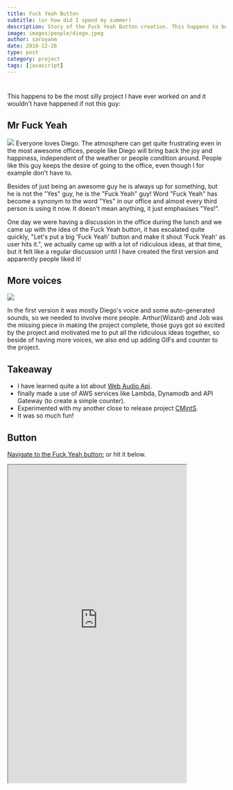 ```yaml
---
title: Fuck Yeah Button
subtitle: (or how did I spend my summer)
description: Story of the Fuck Yeah Button creation. This happens to be the most silly project I have ever worked on and it happens to be the result of a regular discussion during the lunch at our office.
image: images/people/diego.jpeg
author: saroyanm
date: 2018-12-26
type: post
category: project
tags: [javascript]
---
```


<h1> <small style="font-size: 16px"></small></h1> 

This happens to be the most silly project I have ever worked on and it wouldn't
have happened if not this guy:

## Mr Fuck Yeah

![](/images/people/diego.jpeg) Everyone loves
Diego. The atmosphere can get quite frustrating even in the most awesome
offices, people like Diego will bring back the joy and happiness, independent of
the weather or people condition around. People like this guy keeps the desire of
going to the office, even though I for example don't have to.

Besides of just being an awesome guy he is always up for something, but he is
not the "Yes" guy, he is the "Fuck Yeah" guy! Word "Fuck Yeah" has become a
synonym to the word "Yes" in our office and almost every third person is using
it now. It doesn't mean anything, it just emphasises "Yes!".

One day we were having a discussion in the office during the lunch and we came
up with the idea of the Fuck Yeah button, it has escalated quite quickly, "Let's
put a big 'Fuck Yeah' button and make it shout 'Fuck Yeah' as user hits it.", we
actually came up with a lot of ridiculous ideas, at that time, but it felt like
a regular discussion until I have created the first version and apparently
people liked it!

## More voices

<p>
  <img src="/images/people/job-diego-arthur.jpg" style="max-width: 90%; float: none">
</p>

In the first version it was mostly Diego's voice and some auto-generated sounds,
so we needed to involve more people. Arthur(Wizard) and Job was the missing
piece in making the project complete, those guys got so excited by the project
and motivated me to put all the ridiculous ideas together, so beside of having
more voices, we also end up adding GIFs and counter to the project.

## Takeaway

- I have learned quite a lot about [Web Audio
  Api](https://developer.mozilla.org/en-US/docs/Web/API/Web_Audio_API).
- finally made a use of AWS services like Lambda, Dynamodb and API Gateway (to
  create a simple counter).
- Experimented with my another close to release project
  [CMintS](https://cmints.io).
- It was so much fun!

## Button

<a href="https://fuckyeahbutton.org/" target="_blank">Navigate to the Fuck Yeah button:</a> or hit it below.

<iframe id="inlineFrameExample"
    title="Inline Frame Example"
    width="411"
    height="731"
    src="https://fuckyeahbutton.org/">
</iframe>

